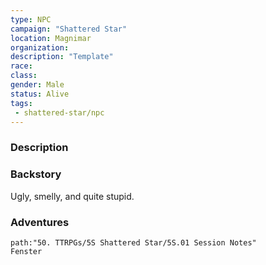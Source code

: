 ```yaml
---
type: NPC
campaign: "Shattered Star"
location: Magnimar
organization:
description: "Template"
race: 
class: 
gender: Male
status: Alive
tags:
 - shattered-star/npc
---
```

### Description

### Backstory
Ugly, smelly, and quite stupid.
### Adventures
```query 
path:"50. TTRPGs/5S Shattered Star/5S.01 Session Notes"
Fenster
```

